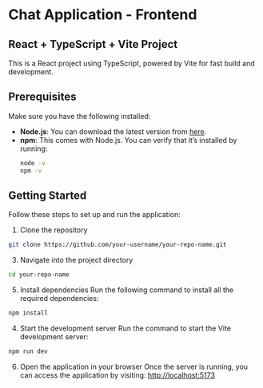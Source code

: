 # Chat Application - Frontend
## React + TypeScript + Vite Project

This is a React project using TypeScript, powered by Vite for fast build and development.

## Prerequisites

Make sure you have the following installed:

- **Node.js**: You can download the latest version from [here](https://nodejs.org/).
- **npm**: This comes with Node.js. You can verify that it’s installed by running:
  ```bash
  node -v
  npm -v

## Getting Started
Follow these steps to set up and run the application:

1. Clone the repository
```bash
git clone https://github.com/your-username/your-repo-name.git
```
3. Navigate into the project directory
```bash
cd your-repo-name
```
5. Install dependencies
Run the following command to install all the required dependencies:
```bash
npm install
```
4. Start the development server
Run the command to start the Vite development server:
```bash
npm run dev
```
6. Open the application in your browser
Once the server is running, you can access the application by visiting:
[http://localhost:5173](http://localhost:5173)
